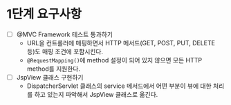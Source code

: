 # 1단계 요구사항
- [ ] @MVC Framework 테스트 통과하기
  - URL을 컨트롤러에 매핑하면서 HTTP 메서드(GET, POST, PUT, DELETE 등)도 매핑 조건에 포함시킨다.
  - `@RequestMapping()`에 method 설정이 되어 있지 않으면 모든 HTTP method를 지원한다.
- [ ] JspView 클래스 구현하기
  - DispatcherServlet 클래스의 service 메서드에서 어떤 부분이 뷰에 대한 처리를 하고 있는지 파악해서 JspView 클래스로 옮긴다.
